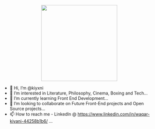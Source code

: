 <div id="header" align="center">
  <img src="https://media2.giphy.com/media/LHZyixOnHwDDy/giphy.gif?cid=ecf05e471wac3zb7oeq7nfndicll6u21fuhurz03y8o9n7ea&rid=giphy.gif&ct=g" width="250"/>
</div>

- 👋 Hi, I’m @kiyxni
- 👀 I’m interested in Literature, Philosophy, Cinema, Boxing and Tech...
- 🌱 I’m currently learning Front End Development...
- 💞️ I’m looking to collaborate on Future Front-End projects and Open Source projects...
- 📫 How to reach me - LinkedIn @ https://www.linkedin.com/in/waqar-kiyani-44258b1b6/ ...

<!---
kiyxni/kiyxni is a ✨ special ✨ repository because its `README.md` (this file) appears on your GitHub profile.
You can click the Preview link to take a look at your changes.
--->
